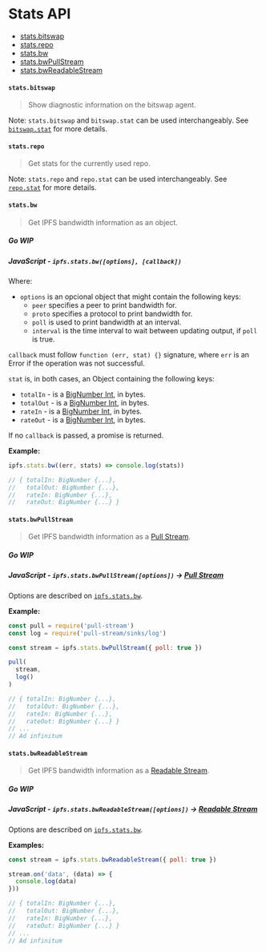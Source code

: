 # Stats API

* [stats.bitswap](#statsbitswap)
* [stats.repo](#statsrepo)
* [stats.bw](#statsbw)
* [stats.bwPullStream](#statsbwpullstream)
* [stats.bwReadableStream](#statsbwreadablestream)

#### `stats.bitswap`

> Show diagnostic information on the bitswap agent.

Note: `stats.bitswap` and `bitswap.stat` can be used interchangeably. See [`bitswap.stat`](./BITSWAP.md#bitswapstat) for more details.

#### `stats.repo`

> Get stats for the currently used repo.

Note: `stats.repo` and `repo.stat` can be used interchangeably. See [`repo.stat`](./REPO.md#repostat) for more details.

#### `stats.bw`

> Get IPFS bandwidth information as an object.

##### Go **WIP**

##### JavaScript - `ipfs.stats.bw([options], [callback])`

Where:

- `options` is an opcional object that might contain the following keys:
  - `peer` specifies a peer to print bandwidth for.
  - `proto` specifies a protocol to print bandwidth for.
  - `poll` is used to print bandwidth at an interval.
  - `interval` is the time interval to wait between updating output, if `poll` is true.

`callback` must follow `function (err, stat) {}` signature, where `err` is an Error if the operation was not successful.

`stat` is, in both cases, an Object containing the following keys:

- `totalIn` - is a [BigNumber Int][bigNumber], in bytes.
- `totalOut` - is a [BigNumber Int][bigNumber], in bytes.
- `rateIn` - is a [BigNumber Int][bigNumber], in bytes.
- `rateOut` - is a [BigNumber Int][bigNumber], in bytes.

If no `callback` is passed, a promise is returned.

**Example:**

```JavaScript
ipfs.stats.bw((err, stats) => console.log(stats))

// { totalIn: BigNumber {...},
//   totalOut: BigNumber {...},
//   rateIn: BigNumber {...},
//   rateOut: BigNumber {...} }
```

#### `stats.bwPullStream`

> Get IPFS bandwidth information as a [Pull Stream][ps].

##### Go **WIP**

##### JavaScript - `ipfs.stats.bwPullStream([options])` -> [Pull Stream][ps]

Options are described on [`ipfs.stats.bw`](#bw).

**Example:**

```JavaScript
const pull = require('pull-stream')
const log = require('pull-stream/sinks/log')

const stream = ipfs.stats.bwPullStream({ poll: true })

pull(
  stream,
  log()
)

// { totalIn: BigNumber {...},
//   totalOut: BigNumber {...},
//   rateIn: BigNumber {...},
//   rateOut: BigNumber {...} }
// ...
// Ad infinitum
```

#### `stats.bwReadableStream`

> Get IPFS bandwidth information as a [Readable Stream][rs].

##### Go **WIP**

##### JavaScript - `ipfs.stats.bwReadableStream([options])` -> [Readable Stream][rs]

Options are described on [`ipfs.stats.bw`](#bw).

**Examples:**

```JavaScript
const stream = ipfs.stats.bwReadableStream({ poll: true })

stream.on('data', (data) => {
  console.log(data)
}))

// { totalIn: BigNumber {...},
//   totalOut: BigNumber {...},
//   rateIn: BigNumber {...},
//   rateOut: BigNumber {...} }
// ...
// Ad infinitum
```

[bigNumber]: https://github.com/MikeMcl/bignumber.js/
[rs]: https://www.npmjs.com/package/readable-stream
[ps]: https://www.npmjs.com/package/pull-stream
